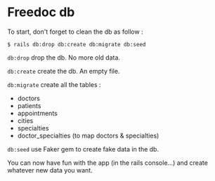 # Freedoc db

To start, don't forget to clean the db as follow :

```
$ rails db:drop db:create db:migrate db:seed
```
`db:drop`
drop the db. No more old data.

`db:create`
create the db. An empty file.

`db:migrate`
create all the tables :
- doctors
- patients
- appointments
- cities
- specialties
- doctor_specialties (to map doctors & specialties)

`db:seed`
use Faker gem to create fake data in the db.


You can now have fun with the app (in the rails console...) and create whatever new data you want.
